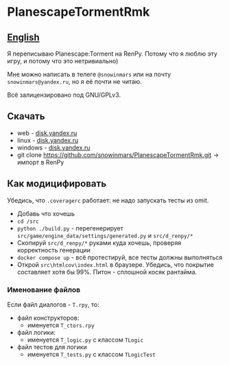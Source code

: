 # PlanescapeTormentRmk


## [English](README_en.md)

Я переписываю Planescape:Torment на RenPy. Потому что я люблю эту игру, и потому что это нетривиально)

Мне можно написать в телеге `@snowinmars` или на почту `snowinmars@yandex.ru`, но я её почти не читаю.

Всё залицензировано под GNU/GPLv3.


## Скачать

- web - [disk.yandex.ru](https://disk.yandex.ru/d/TTph3ogZGefF7A)
- linux - [disk.yandex.ru](https://disk.yandex.ru/d/HJ8LRoIef_Qggg)
- windows - [disk.yandex.ru](https://disk.yandex.ru/d/PlHSTvLyQIAUMQ)
- git clone https://github.com/snowinmars/PlanescapeTormentRmk.git -> импорт в RenPy


## Как модицифировать

Убедись, что `.coveragerc` работает: не надо запускать тесты из omit.

- Добавь что хочешь
- `cd /src`
- `python ./build.py` - перегенерирует `src/game/engine_data/settings/generated.py` и `src/d_renpy/*`
- Скопируй `src/d_renpy/*` руками куда хочешь, проверяя корректность генерации
- `docker compose up` - всё протестируй, все тесты должны выполняться
- Открой `src\htmlcov\index.html` в браузере. Убедись, что покрытие составляет хотя бы 99%. Питон - сплошной косяк рантайма.


### Именование файлов

Если файл диалогов - `T.rpy`, то:
- файл конструкторов:
  - именуется `T_ctors.rpy`
- файл логики:
  - именуется `T_logic.py` с классом `TLogic`
- файл тестов для логики
  - именуется `T_tests.py` с классом `TLogicTest`
